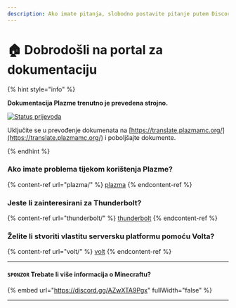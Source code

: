 ```yaml
---
description: Ako imate pitanja, slobodno postavite pitanje putem Discorda ili GitHub rasprava.
---
```


# 🏠 Dobrodošli na portal za dokumentaciju

{% hint style="info" %}

**Dokumentacija Plazme trenutno je prevedena strojno.**

[![Status prijevoda](https://badge.plazmamc.org/internal/crowdin)](https://translate.plazmamc.org/)

Uključite se u prevođenje dokumenata na [https://translate.plazmamc.org/](https://translate.plazmamc.org/) i poboljšajte dokumente.

{% endhint %}

### Ako imate problema tijekom korištenja Plazme?

{% content-ref url="plazma/" %}
[plazma](plazma/)
{% endcontent-ref %}

### Jeste li zainteresirani za Thunderbolt?

{% content-ref url="thunderbolt/" %}
[thunderbolt](thunderbolt/)
{% endcontent-ref %}

### Želite li stvoriti vlastitu serversku platformu pomoću Volta?

{% content-ref url="volt/" %}
[volt](volt/)
{% endcontent-ref %}

***

#### `SPONZOR` Trebate li više informacija o Minecraftu? <a href="#etc-1" id="etc-1"></a>

{% embed url="https://discord.gg/AZwXTA9Pgx" fullWidth="false" %}

***
